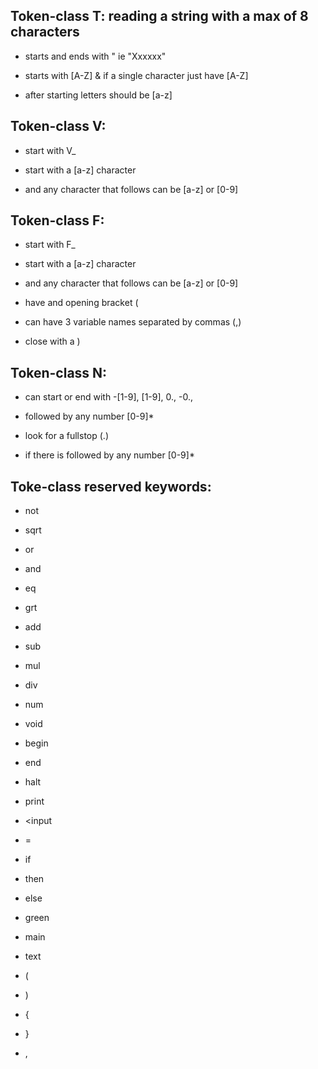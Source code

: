 ## Token-class T: reading a string with a max of 8 characters

- starts and ends with " ie "Xxxxxx"

- starts with [A-Z] & if a single character  just have [A-Z]

- after starting letters should be [a-z]

## Token-class V:

- start with V_

- start with a [a-z] character

- and any character that follows can be [a-z] or [0-9]

## Token-class F:

- start with F_

- start with a [a-z] character

- and any character that follows can be [a-z] or [0-9]

- have and opening bracket (

- can have 3 variable names separated by commas (,)

- close with a )

## Token-class N:

- can start or end with -[1-9], [1-9], 0., -0.,

- followed by any number [0-9]*

- look for a fullstop (.)

- if there is followed by any number [0-9]*

## Toke-class reserved keywords:

- not

- sqrt

- or

- and

- eq

- grt

- add

- sub

- mul

- div

- num

- void

- begin

- end

- halt

- print

- <input

- =

- if

- then

- else

- green

- main

- text

- (

- )

- {

- }

- ,
